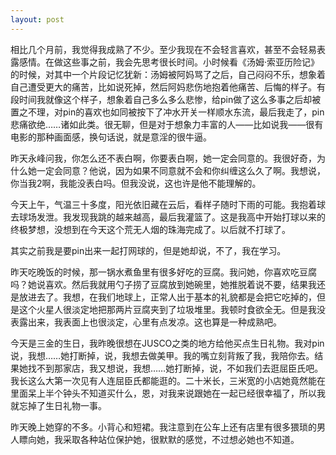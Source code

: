 ```yaml
---
layout: post
---
```


相比几个月前，我觉得我成熟了不少。至少我现在不会轻言喜欢，甚至不会轻易表露感情。在做这些事之前，我会先思考很长时间。小时候看《汤姆·索亚历险记》的时候，对其中一个片段记忆犹新：汤姆被阿妈骂了之后，自己闷闷不乐，想象着自己遭受更大的痛苦，比如说死掉，然后阿妈悲伤地抱着他痛苦、后悔的样子。有段时间我就像这个样子，想象着自己多么多么悲惨，给pin做了这么多事之后却被置之不理，对pin的喜欢也如同被按下了冲水开关一样顺水东流，最后我走了，pin悲痛欲绝……诸如此类。很无聊，但是对于想象力丰富的人——比如说我——很有电影的那种画面感，换句话说，就是意淫的很牛逼。

昨天永峰问我，你怎么还不表白啊，你要表白啊，她一定会同意的。我很好奇，为什么她一定会同意？他说，因为如果不同意就不会和你纠缠这么久了啊。我想说，你当我2啊，我能没表白吗。但我没说，这也许是他不能理解的。

今天上午，气温三十多度，阳光依旧藏在云后，看样子随时下雨的可能。我抱着球去球场发泄。我发现我跳的越来越高，最后我灌篮了。这是我高中开始打球以来的终极梦想，没想到在今天这个荒无人烟的珠海完成了。以后就不打球了。

其实之前我是要pin出来一起打网球的，但是她却说，不了，我在学习。

昨天吃晚饭的时候，那一锅水煮鱼里有很多好吃的豆腐。我问她，你喜欢吃豆腐吗？她说喜欢。然后我就用勺子捞了豆腐放到她碗里，她推脱着说不要，结果我还是放进去了。我想，在我们地球上，正常人出于基本的礼貌都是会把它吃掉的，但是这个火星人很淡定地把那两片豆腐夹到了垃圾堆里。我顿时食欲全无。但是我没表露出来，我表面上也很淡定，心里有点发凉。这也算是一种成熟吧。

今天是三金的生日，我昨晚很想在JUSCO之类的地方给他买点生日礼物。我对pin说，我想……她打断掉，说，我想去做美甲。我的嘴立刻背叛了我，我陪你去。结果她找不到那家店，我又想说，我想……她打断掉，说，不如我们去逛屈臣氏吧。我长这么大第一次见有人连屈臣氏都能逛的。二十米长，三米宽的小店她竟然能在里面呆上半个钟头不知道买什么，恩，对我来说跟她在一起已经很幸福了，所以我就忘掉了生日礼物一事。

昨天晚上她穿的不多。小背心和短裙。我注意到在公车上还有店里有很多猥琐的男人瞟向她，我采取各种站位保护她，很默默的感觉，不过想必她也不知道。